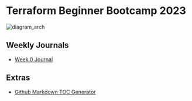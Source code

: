 # Terraform Beginner Bootcamp 2023
![diagram_arch](https://github.com/efabb95/terraform-beginner-bootcamp-2023/assets/39314018/e29393d8-de8f-4e16-8f33-cf2473a51b10)

## Weekly Journals
- [Week 0 Journal](journal/week0.md)
  
## Extras
- [Github Markdown TOC Generator](https://ecotrust-canada.github.io/markdown-toc/)
